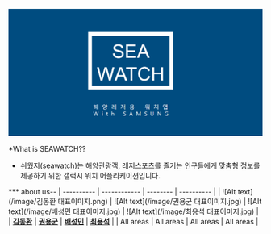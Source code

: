 ![Alt text](/image/md1.png)

*What is SEAWATCH??
 - 쉬웠지(seawatch)는 해양관광객, 레저스포츠를 즐기는 인구들에게 맞춤형 정보를 제공하기 위한 갤럭시 워치 어플리케이션입니다. 



  *** about us--
   | ---------- | ------------ | -------- | ---------- |
   | ![Alt text](/image/김동환 대표이미지.png) | ![Alt text](/image/권용균 대표이미지.jpg) | ![Alt text](/image/배성민 대표이미지.jpg) | ![Alt text](/image/최용석 대표이미지.jpg) |   
   |  [**김동환**](https://github.com/dongkakika) | [**권용균**](https://github.com/YongGyunKwon) | [**배성민**](https://github.com/SeongMinBae) | [**최용석**](https://github.com/dydtjr1515) |
   | All areas | All areas | All areas | All areas |
   
   


